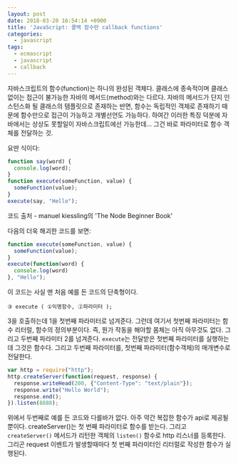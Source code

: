```yaml
---
layout: post
date: 2018-03-20 16:54:14 +0900
title: 'JavaScript: 콜백 함수란 callback functions'
categories:
  - javascript
tags:
  - ecmascript
  - javascript
  - callback
---
```


자바스크립트의 함수(function)는 하나의 완성된 객체다. 클래스에 종속적이며 클래스 없이는 접근이 불가능한 자바의 메서드(method)와는 다르다. 자바의 메서드가 단지 인스턴스화 될 클래스의 템플릿으로 존재하는 반면, 함수는 독립적인 객체로 존재하기 때문에 함수만으로 접근이 가능하고 개별선언도 가능하다.
하여간 이러한 특징 덕분에 자바에서는 상상도 못할일이 자바스크립트에선 가능한데... 그건 바로 파라미터로 함수 객체를 전달하는 것.

요딴 식이다:
```js
function say(word) {
  console.log(word);
}
function execute(someFunction, value) {
  someFunction(value);
}
execute(say, "Hello");
```
코드 출처 - manuel kiessling의 'The Node Beginner Book'

다음의 더욱 해괴한 코드를 보면:
```js
function execute(someFunction, value) {
  someFunction(value);
}
execute(function(word) {
  console.log(word)
}, "Hello");
```
이 코드는 사실 맨 처음 예를 든 코드의 단축형이다.

```
③ execute ( ①익명함수, ②파라미터 );
```
3을 호출하는데 1을 첫번째 파라미터로 넘겨준다. 그런데 여기서 첫번째 파라미터는 함수 리터럴, 함수의 정의부분이다. 즉, 뭔가 작동을 해야할 몸체는 아직 아무것도 없다. 그리고 두번째 파라미터 2를 넘겨준다. `execute`는 전달받은 첫번째 파라미터를 실행하는데 그것은 함수다. 그리고 두번째 파라미터를, 첫번째 파라미터(함수객체)의  매개변수로 전달한다.
```js
var http = require("http");
http.createServer(function(request, response) {
  response.writeHead(200, {"Content-Type": "text/plain"});
  response.write("Hello World");
  response.end();
}).listen(8888);
```
위에서 두번째로 예를 든 코드와 다를바가 없다. 아주 약간 복잡한 함수가 api로 제공될 뿐이다.
createServer()는 첫 번째 파라미터로 함수를 받는다. 그리고 `createServer()` 메서드가 리턴한 객체의 `listen()` 함수로 http 리스너를 등록한다. 그리곤 request 이벤트가 발생할때마다 첫 번째 파라미터인 리터럴로 작성한 함수가 실행된다.
